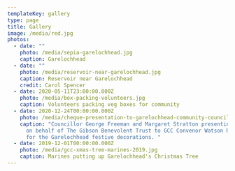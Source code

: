 ```yaml
---
templateKey: gallery
type: page
title: Gallery
image: /media/red.jpg
photos:
  - date: ""
    photo: /media/sepia-garelochhead.jpg
    caption: Garelochhead
  - date: ""
    photo: /media/reservoir-near-garelochhead.jpg
    caption: Reservoir near Garelochhead
    credit: Carol Spencer
  - date: 2020-05-11T23:00:00.000Z
    photo: /media/box-packing-volunteers.jpg
    caption: Volunteers packing veg boxes for community
  - date: 2020-12-24T00:00:00.000Z
    photo: /media/cheque-presentation-to-garelochhead-community-council-2096-.jpg
    caption: "Councillor George Freeman and Margaret Stratton presenting a donation
      on behalf of The Gibson Benevolent Trust to GCC Convenor Watson Robinson
      for the Garelochhead festive decorations. "
  - date: 2019-12-01T00:00:00.000Z
    photo: /media/gcc-xmas-tree-marines-2019.jpg
    caption: Marines putting up Garelochhead's Christmas Tree
---
```

